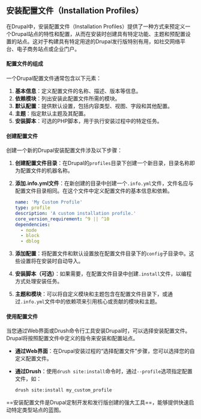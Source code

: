 ## 安装配置文件（Installation Profiles）
在Drupal中，安装配置文件（Installation Profiles）提供了一种方式来预定义一个Drupal站点的特性和配置，从而在安装时创建具有特定功能、主题和预配置设置的站点。这对于构建具有特定用途的Drupal发行版特别有用，如社交网络平台、电子商务站点或企业门户。

#### 配置文件的组成

一个Drupal配置文件通常包含以下元素：

1. **基本信息**：定义配置文件的名称、描述、版本等信息。
2. **依赖模块**：列出安装此配置文件所需的模块。
3. **默认配置**：提供默认设置，包括内容类型、视图、字段和其他配置。
4. **主题**：指定默认主题及其配置。
5. **安装脚本**：可选的PHP脚本，用于执行安装过程中的特定任务。

#### 创建配置文件

创建一个新的Drupal安装配置文件涉及以下步骤：

1. **创建配置文件目录**：在Drupal的`profiles`目录下创建一个新目录，目录名称即为配置文件的机器名称。

2. **添加.info.yml文件**：在新创建的目录中创建一个`.info.yml`文件，文件名应与配置文件目录相同。在这个文件中定义配置文件的基本信息和依赖。

   ```yaml
   name: 'My Custom Profile'
   type: profile
   description: 'A custom installation profile.'
   core_version_requirement: ^9 || ^10
   dependencies:
     - node
     - block
     - dblog
   ```

3. **添加配置**：将配置文件和默认设置放在配置文件目录下的`config`子目录中。这些设置将在安装时自动导入。

4. **安装脚本（可选）**：如果需要，在配置文件目录中创建`.install`文件，以编程方式处理安装任务。

5. **主题和模块**：可以将自定义模块和主题包含在配置文件目录下，或通过`.info.yml`文件中的依赖项来引用核心或贡献的模块和主题。

#### 使用配置文件

当您通过Web界面或Drush命令行工具安装Drupal时，可以选择安装配置文件。Drupal将按照配置文件中定义的指令来安装和配置站点。

- **通过Web界面**：在Drupal安装过程的“选择配置文件”步骤，您可以选择您的自定义配置文件。
- **通过Drush**：使用`drush site:install`命令时，通过`--profile`选项指定配置文件，如：

  ```bash
  drush site:install my_custom_profile
  ```

==安装配置文件是Drupal定制开发和发行版创建的强大工具==，能够提供快速启动特定类型站点的蓝图。